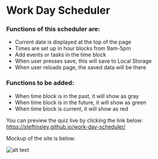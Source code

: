 # Work Day Scheduler

### Functions of this scheduler are: 
 * Current date is displayed at the top of the page
 * Times are set up in hour blocks from 9am-5pm
 * Add events or tasks in the time block
 * When user presses save, this will save to Local Storage 
 * When user reloads page, the saved data will be there

### Functions to be added:
* When time block is in the past, it will show as gray
* When time block is in the future, it will show as green
* When time block is current, it will show as red 


You can preview the quiz live by clicking the link below:
https://steftinsley.github.io/work-day-scheduler/


Mockup of the site is below:

![alt text](https://github.com/steftinsley/code-quiz/blob/master/assets/screenshot%20of%20code%20quiz.png)
